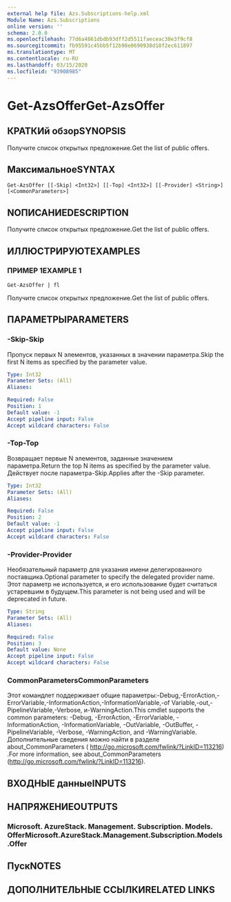 ```yaml
---
external help file: Azs.Subscriptions-help.xml
Module Name: Azs.Subscriptions
online version: ''
schema: 2.0.0
ms.openlocfilehash: 77d6a4861dbdb93dff2d5511faeceac30e3f9cf8
ms.sourcegitcommit: fb95591c45bb5f12b98e0690938d18f2ec611897
ms.translationtype: MT
ms.contentlocale: ru-RU
ms.lasthandoff: 03/15/2020
ms.locfileid: "93908985"
---
```

# <span data-ttu-id="ad5c9-101">Get-AzsOffer</span><span class="sxs-lookup"><span data-stu-id="ad5c9-101">Get-AzsOffer</span></span>

## <span data-ttu-id="ad5c9-102">КРАТКИй обзор</span><span class="sxs-lookup"><span data-stu-id="ad5c9-102">SYNOPSIS</span></span>
<span data-ttu-id="ad5c9-103">Получите список открытых предложение.</span><span class="sxs-lookup"><span data-stu-id="ad5c9-103">Get the list of public offers.</span></span>

## <span data-ttu-id="ad5c9-104">Максимальное</span><span class="sxs-lookup"><span data-stu-id="ad5c9-104">SYNTAX</span></span>

```
Get-AzsOffer [[-Skip] <Int32>] [[-Top] <Int32>] [[-Provider] <String>] [<CommonParameters>]
```

## <span data-ttu-id="ad5c9-105">NОПИСАНИЕ</span><span class="sxs-lookup"><span data-stu-id="ad5c9-105">DESCRIPTION</span></span>
<span data-ttu-id="ad5c9-106">Получите список открытых предложение.</span><span class="sxs-lookup"><span data-stu-id="ad5c9-106">Get the list of public offers.</span></span>

## <span data-ttu-id="ad5c9-107">ИЛЛЮСТРИРУЮТ</span><span class="sxs-lookup"><span data-stu-id="ad5c9-107">EXAMPLES</span></span>

### <span data-ttu-id="ad5c9-108">ПРИМЕР 1</span><span class="sxs-lookup"><span data-stu-id="ad5c9-108">EXAMPLE 1</span></span>
```
Get-AzsOffer | fl
```

<span data-ttu-id="ad5c9-109">Получите список открытых предложение.</span><span class="sxs-lookup"><span data-stu-id="ad5c9-109">Get the list of public offers.</span></span>

## <span data-ttu-id="ad5c9-110">ПАРАМЕТРЫ</span><span class="sxs-lookup"><span data-stu-id="ad5c9-110">PARAMETERS</span></span>

### <span data-ttu-id="ad5c9-111">-Skip</span><span class="sxs-lookup"><span data-stu-id="ad5c9-111">-Skip</span></span>
<span data-ttu-id="ad5c9-112">Пропуск первых N элементов, указанных в значении параметра.</span><span class="sxs-lookup"><span data-stu-id="ad5c9-112">Skip the first N items as specified by the parameter value.</span></span>

```yaml
Type: Int32
Parameter Sets: (All)
Aliases:

Required: False
Position: 1
Default value: -1
Accept pipeline input: False
Accept wildcard characters: False
```

### <span data-ttu-id="ad5c9-113">-Top</span><span class="sxs-lookup"><span data-stu-id="ad5c9-113">-Top</span></span>
<span data-ttu-id="ad5c9-114">Возвращает первые N элементов, заданные значением параметра.</span><span class="sxs-lookup"><span data-stu-id="ad5c9-114">Return the top N items as specified by the parameter value.</span></span>
<span data-ttu-id="ad5c9-115">Действует после параметра-Skip.</span><span class="sxs-lookup"><span data-stu-id="ad5c9-115">Applies after the -Skip parameter.</span></span>

```yaml
Type: Int32
Parameter Sets: (All)
Aliases:

Required: False
Position: 2
Default value: -1
Accept pipeline input: False
Accept wildcard characters: False
```

### <span data-ttu-id="ad5c9-116">-Provider</span><span class="sxs-lookup"><span data-stu-id="ad5c9-116">-Provider</span></span>
<span data-ttu-id="ad5c9-117">Необязательный параметр для указания имени делегированного поставщика.</span><span class="sxs-lookup"><span data-stu-id="ad5c9-117">Optional parameter to specify the delegated provider name.</span></span> <span data-ttu-id="ad5c9-118">Этот параметр не используется, и его использование будет считаться устаревшим в будущем.</span><span class="sxs-lookup"><span data-stu-id="ad5c9-118">This parameter is not being used and will be deprecated in future.</span></span>

```yaml
Type: String
Parameter Sets: (All)
Aliases:

Required: False
Position: 3
Default value: None
Accept pipeline input: False
Accept wildcard characters: False
```

### <span data-ttu-id="ad5c9-119">CommonParameters</span><span class="sxs-lookup"><span data-stu-id="ad5c9-119">CommonParameters</span></span>
<span data-ttu-id="ad5c9-120">Этот командлет поддерживает общие параметры:-Debug,-ErrorAction,-ErrorVariable,-InformationAction,-InformationVariable,-of Variable,-out,-PipelineVariable,-Verbose, и-WarningAction.</span><span class="sxs-lookup"><span data-stu-id="ad5c9-120">This cmdlet supports the common parameters: -Debug, -ErrorAction, -ErrorVariable, -InformationAction, -InformationVariable, -OutVariable, -OutBuffer, -PipelineVariable, -Verbose, -WarningAction, and -WarningVariable.</span></span> <span data-ttu-id="ad5c9-121">Дополнительные сведения можно найти в разделе about_CommonParameters ( http://go.microsoft.com/fwlink/?LinkID=113216) .</span><span class="sxs-lookup"><span data-stu-id="ad5c9-121">For more information, see about_CommonParameters (http://go.microsoft.com/fwlink/?LinkID=113216).</span></span>

## <span data-ttu-id="ad5c9-122">ВХОДНЫЕ данные</span><span class="sxs-lookup"><span data-stu-id="ad5c9-122">INPUTS</span></span>

## <span data-ttu-id="ad5c9-123">НАПРЯЖЕНИЕ</span><span class="sxs-lookup"><span data-stu-id="ad5c9-123">OUTPUTS</span></span>

### <span data-ttu-id="ad5c9-124">Microsoft. AzureStack. Management. Subscription. Models. Offer</span><span class="sxs-lookup"><span data-stu-id="ad5c9-124">Microsoft.AzureStack.Management.Subscription.Models.Offer</span></span>

## <span data-ttu-id="ad5c9-125">Пуск</span><span class="sxs-lookup"><span data-stu-id="ad5c9-125">NOTES</span></span>

## <span data-ttu-id="ad5c9-126">ДОПОЛНИТЕЛЬНЫЕ ССЫЛКИ</span><span class="sxs-lookup"><span data-stu-id="ad5c9-126">RELATED LINKS</span></span>
